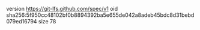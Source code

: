 version https://git-lfs.github.com/spec/v1
oid sha256:5f950cc48102bf0b8894392ba5e655de042a8adeb45bdc8d31bebd079ed16794
size 78
